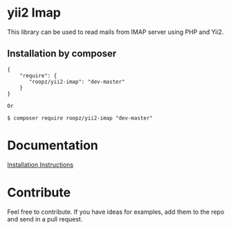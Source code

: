 yii2 Imap
==========
This library can be used to read mails from IMAP server using PHP and Yii2.

Installation by composer
------------
```composer
{
    "require": {
       "roopz/yii2-imap": "dev-master"
    }
}

Or

$ composer require roopz/yii2-imap "dev-master"
```

# Documentation
[Installation Instructions](http://yiioverflow.com/article/yii2-imap-library-for-yii-framework-applications)

# Contribute
Feel free to contribute. If you have ideas for examples, add them to the repo and send in a pull request.
